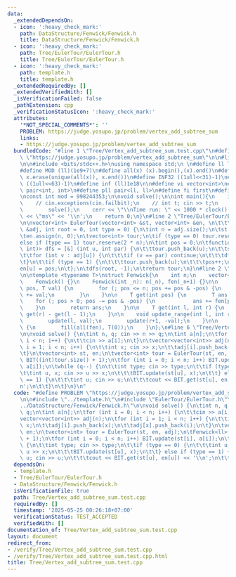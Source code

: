 ```yaml
---
data:
  _extendedDependsOn:
  - icon: ':heavy_check_mark:'
    path: DataStructure/Fenwick/Fenwick.h
    title: DataStructure/Fenwick/Fenwick.h
  - icon: ':heavy_check_mark:'
    path: Tree/EulerTour/EulerTour.h
    title: Tree/EulerTour/EulerTour.h
  - icon: ':heavy_check_mark:'
    path: template.h
    title: template.h
  _extendedRequiredBy: []
  _extendedVerifiedWith: []
  _isVerificationFailed: false
  _pathExtension: cpp
  _verificationStatusIcon: ':heavy_check_mark:'
  attributes:
    '*NOT_SPECIAL_COMMENTS*': ''
    PROBLEM: https://judge.yosupo.jp/problem/vertex_add_subtree_sum
    links:
    - https://judge.yosupo.jp/problem/vertex_add_subtree_sum
  bundledCode: "#line 1 \"Tree/Vertex_add_subtree_sum.test.cpp\"\n#define PROBLEM\
    \ \"https://judge.yosupo.jp/problem/vertex_add_subtree_sum\"\n\n#line 2 \"template.h\"\
    \n\n#include <bits/stdc++.h>\nusing namespace std;\n \n#define ll long long\n\
    #define MOD (ll)(1e9+7)\n#define all(x) (x).begin(),(x).end()\n#define unique(x)\
    \ x.erase(unique(all(x)), x.end())\n#define INF32 ((1ull<<31)-1)\n#define INF64\
    \ ((1ull<<63)-1)\n#define inf (ll)1e18\n\n#define vi vector<int>\n#define pii\
    \ pair<int, int>\n#define pll pair<ll, ll>\n#define fi first\n#define se second\n\
    \nconst int mod = 998244353;\n\nvoid solve();\n\nint main(){\n    ios_base::sync_with_stdio(false);cin.tie(NULL);\n\
    \    // cin.exceptions(cin.failbit);\n    // int t; cin >> t;\n    // while(t--)\n\
    \        solve();\n    cerr << \"\\nTime run: \" << 1000 * clock() / CLOCKS_PER_SEC\
    \ << \"ms\" << '\\n';\n    return 0;\n}\n#line 2 \"Tree/EulerTour/EulerTour.h\"\
    \n\nvector<int> EulerTour(vector<int> &st, vector<int> &en, \n\t\t\t\tvector<vector<int>>\
    \ &adj, int root = 0, int type = 0) {\n\tint n = adj.size();\n\tst.assign(n, 0);\n\
    \ten.assign(n, 0);\n\tvector<int> tour;\n\tif (type == 0) tour.reserve(n);\n\t\
    else if (type == 1) tour.reserve(2 * n);\n\tint pos = 0;\n\tfunction<void(int,\
    \ int)> dfs = [&] (int u, int par) {\n\t\ttour.push_back(u);\n\t\tst[u] = ++pos;\n\
    \t\tfor (int v : adj[u]) {\n\t\t\tif (v == par) continue;\n\t\t\tdfs(v, u);\n\t\
    \t}\n\t\tif (type == 1) {\n\t\t\ttour.push_back(u);\n\t\t\tpos++;\n\t\t}\n\t\t\
    en[u] = pos;\n\t};\n\tdfs(root, -1);\n\treturn tour;\n}\n#line 2 \"DataStructure/Fenwick/Fenwick.h\"\
    \n\ntemplate <typename T>\nstruct Fenwick{\n    int n;\n    vector<T> fen;\n\n\
    \    Fenwick() {}\n    Fenwick(int _n): n(_n), fen(_n+1) {}\n\n    void update(int\
    \ pos, T val) {\n        for (; pos <= n; pos += pos & -pos) {\n            fen[pos]\
    \ += val;\n        }\n    }\n\n    T get(int pos) {\n        T ans = 0;\n    \
    \    for (; pos > 0; pos -= pos & -pos) {\n            ans += fen[pos];\n    \
    \    }\n        return ans;\n    }\n\n    T get(int l, int r) {\n        return\
    \ get(r) - get(l - 1);\n    }\n\n    void update_range(int l, int r, T val){\n\
    \        update(l, val);\n        update(r+1, -val);\n    }\n\n    void reset()\
    \ {\n        fill(all(fen), T(0));\n    }\n};\n#line 6 \"Tree/Vertex_add_subtree_sum.test.cpp\"\
    \n\nvoid solve() {\n\tint n, q; cin >> n >> q;\n\tint a[n];\n\tfor (int i = 0;\
    \ i < n; i++) {\n\t\tcin >> a[i];\n\t}\n\tvector<vector<int>> adj(n);\n\tfor (int\
    \ i = 1; i < n; i++) {\n\t\tint x; cin >> x;\n\t\tadj[i].push_back(x);\n\t\tadj[x].push_back(i);\n\
    \t}\n\tvector<int> st, en;\n\tvector<int> tour = EulerTour(st, en, adj);\n\tFenwick<ll>\
    \ BIT((int)tour.size() + 1);\n\tfor (int i = 0; i < n; i++) BIT.update(st[i],\
    \ a[i]);\n\twhile (q--) {\n\t\tint type; cin >> type;\n\t\tif (type == 0) {\n\t\
    \t\tint u, x; cin >> u >> x;\n\t\t\tBIT.update(st[u], x);\n\t\t} else if (type\
    \ == 1) {\n\t\t\tint u; cin >> u;\n\t\t\tcout << BIT.get(st[u], en[u]) << '\\\
    n';\n\t\t}\n\t}\n}\n"
  code: "#define PROBLEM \"https://judge.yosupo.jp/problem/vertex_add_subtree_sum\"\
    \n\n#include \"../template.h\"\n#include \"EulerTour/EulerTour.h\"\n#include \"\
    ../DataStructure/Fenwick/Fenwick.h\"\n\nvoid solve() {\n\tint n, q; cin >> n >>\
    \ q;\n\tint a[n];\n\tfor (int i = 0; i < n; i++) {\n\t\tcin >> a[i];\n\t}\n\t\
    vector<vector<int>> adj(n);\n\tfor (int i = 1; i < n; i++) {\n\t\tint x; cin >>\
    \ x;\n\t\tadj[i].push_back(x);\n\t\tadj[x].push_back(i);\n\t}\n\tvector<int> st,\
    \ en;\n\tvector<int> tour = EulerTour(st, en, adj);\n\tFenwick<ll> BIT((int)tour.size()\
    \ + 1);\n\tfor (int i = 0; i < n; i++) BIT.update(st[i], a[i]);\n\twhile (q--)\
    \ {\n\t\tint type; cin >> type;\n\t\tif (type == 0) {\n\t\t\tint u, x; cin >>\
    \ u >> x;\n\t\t\tBIT.update(st[u], x);\n\t\t} else if (type == 1) {\n\t\t\tint\
    \ u; cin >> u;\n\t\t\tcout << BIT.get(st[u], en[u]) << '\\n';\n\t\t}\n\t}\n}"
  dependsOn:
  - template.h
  - Tree/EulerTour/EulerTour.h
  - DataStructure/Fenwick/Fenwick.h
  isVerificationFile: true
  path: Tree/Vertex_add_subtree_sum.test.cpp
  requiredBy: []
  timestamp: '2025-05-25 00:26:18+07:00'
  verificationStatus: TEST_ACCEPTED
  verifiedWith: []
documentation_of: Tree/Vertex_add_subtree_sum.test.cpp
layout: document
redirect_from:
- /verify/Tree/Vertex_add_subtree_sum.test.cpp
- /verify/Tree/Vertex_add_subtree_sum.test.cpp.html
title: Tree/Vertex_add_subtree_sum.test.cpp
---
```

